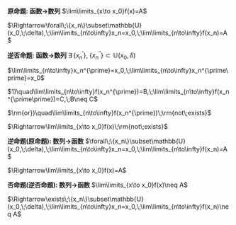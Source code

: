 **原命题: 函数→数列**
$\lim\limits_{x\to x_0}f(x)=A$

$\Rightarrow\forall\;\{x_n\}\subset\mathbb{U}(x_0,\;\delta),\;\lim\limits_{n\to\infty}x_n=x_0,\;\lim\limits_{n\to\infty}f(x_n)=A$

**逆否命题: 函数→数列**
$\exists\,\{x_n^{\prime}\},\;\{x_n^{\prime\prime}\}\subset\mathbb{U}(x_0,\delta)$

$\lim\limits_{n\to\infty}x_n^{\prime}=x_0,\;\lim\limits_{n\to\infty}x_n^{\prime\prime}=x_0$

$1)\quad\lim\limits_{n\to\infty}f(x_n^{\prime})=B,\;\lim\limits_{n\to\infty}f(x_n^{\prime\prime})=C,\;B\neq C$

$\rm{or})\quad\lim\limits_{n\to\infty}f(x_n^{\prime})\;\rm{not\;exists}$

$\Rightarrow\lim\limits_{x\to x_0}f(x)\;\rm{not\;exists}$

**逆命题(原命题): 数列→函数**
$\forall\;\{x_n\}\subset\mathbb{U}(x_0,\;\delta),\;\lim\limits_{n\to\infty}x_n=x_0,\;\lim\limits_{n\to\infty}f(x_n)=A$

$\Rightarrow\lim\limits_{x\to x_0}f(x)=A$

**否命题(逆否命题): 数列→函数**
$\lim\limits_{x\to x_0}f(x)\neq A$

$\Rightarrow\exists\;\{x_n\}\subset\mathbb{U}(x_0,\;\delta),\;\lim\limits_{n\to\infty}x_n=x_0,\;\lim\limits_{n\to\infty}f(x_n)\neq A$
